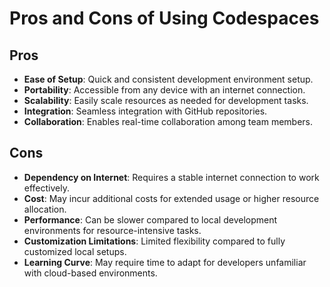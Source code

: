 # Pros and Cons of Using Codespaces

## Pros
- **Ease of Setup**: Quick and consistent development environment setup.
- **Portability**: Accessible from any device with an internet connection.
- **Scalability**: Easily scale resources as needed for development tasks.
- **Integration**: Seamless integration with GitHub repositories.
- **Collaboration**: Enables real-time collaboration among team members.

## Cons
- **Dependency on Internet**: Requires a stable internet connection to work effectively.
- **Cost**: May incur additional costs for extended usage or higher resource allocation.
- **Performance**: Can be slower compared to local development environments for resource-intensive tasks.
- **Customization Limitations**: Limited flexibility compared to fully customized local setups.
- **Learning Curve**: May require time to adapt for developers unfamiliar with cloud-based environments.